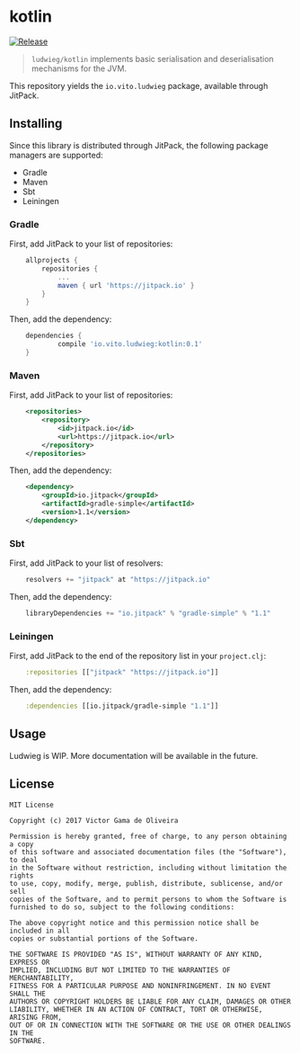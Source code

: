# kotlin
[![Release](https://jitpack.io/v/io.vito.ludwieg/kotlin.svg)](https://jitpack.io/#io.vito.ludwieg/kotlin)
> `ludwieg/kotlin` implements basic serialisation and deserialisation mechanisms for the JVM.

This repository yields the `io.vito.ludwieg` package, available through JitPack.

## Installing

Since this library is distributed through JitPack, the following package managers
are supported:

 - Gradle
 - Maven
 - Sbt
 - Leiningen

### Gradle

First, add JitPack to your list of repositories:
```gradle
    allprojects {
        repositories {
            ...
            maven { url 'https://jitpack.io' }
        }
    }
```

Then, add the dependency:
```gradle
    dependencies {
            compile 'io.vito.ludwieg:kotlin:0.1'
    }
```

### Maven
First, add JitPack to your list of repositories:
```xml
    <repositories>
        <repository>
            <id>jitpack.io</id>
            <url>https://jitpack.io</url>
        </repository>
    </repositories>
```

Then, add the dependency:
```xml
    <dependency>
        <groupId>io.jitpack</groupId>
        <artifactId>gradle-simple</artifactId>
        <version>1.1</version>
    </dependency>
```


### Sbt
First, add JitPack to your list of resolvers:
```scala
    resolvers += "jitpack" at "https://jitpack.io"
```

Then, add the dependency:
```scala
    libraryDependencies += "io.jitpack" % "gradle-simple" % "1.1"
```

### Leiningen
First, add JitPack to the end of the repository list in your `project.clj`:
```clojure
    :repositories [["jitpack" "https://jitpack.io"]]
```

Then, add the dependency:
```clojure
    :dependencies [[io.jitpack/gradle-simple "1.1"]]
```

## Usage

Ludwieg is WIP. More documentation will be available in the future.

## License

```
MIT License

Copyright (c) 2017 Victor Gama de Oliveira

Permission is hereby granted, free of charge, to any person obtaining a copy
of this software and associated documentation files (the "Software"), to deal
in the Software without restriction, including without limitation the rights
to use, copy, modify, merge, publish, distribute, sublicense, and/or sell
copies of the Software, and to permit persons to whom the Software is
furnished to do so, subject to the following conditions:

The above copyright notice and this permission notice shall be included in all
copies or substantial portions of the Software.

THE SOFTWARE IS PROVIDED "AS IS", WITHOUT WARRANTY OF ANY KIND, EXPRESS OR
IMPLIED, INCLUDING BUT NOT LIMITED TO THE WARRANTIES OF MERCHANTABILITY,
FITNESS FOR A PARTICULAR PURPOSE AND NONINFRINGEMENT. IN NO EVENT SHALL THE
AUTHORS OR COPYRIGHT HOLDERS BE LIABLE FOR ANY CLAIM, DAMAGES OR OTHER
LIABILITY, WHETHER IN AN ACTION OF CONTRACT, TORT OR OTHERWISE, ARISING FROM,
OUT OF OR IN CONNECTION WITH THE SOFTWARE OR THE USE OR OTHER DEALINGS IN THE
SOFTWARE.
```
